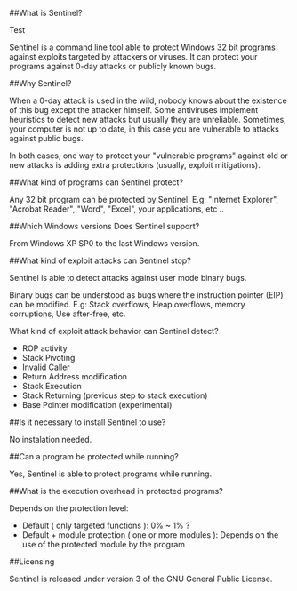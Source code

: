 ##What is Sentinel?

Test

Sentinel is a command line tool able to protect Windows 32 bit programs against exploits targeted by attackers or viruses. It can protect your programs against 0-day attacks or publicly known bugs.

##Why Sentinel?

When a 0-day attack is used in the wild, nobody knows about the existence of this bug except the attacker himself. Some antiviruses implement heuristics to detect new attacks but usually they are unreliable. Sometimes, your computer is not up to date, in this case you are vulnerable to attacks against public bugs.

In both cases, one way to protect your "vulnerable programs" against old or new attacks is adding extra protections (usually, exploit mitigations).

##What kind of programs can Sentinel protect?

Any 32 bit program can be protected by Sentinel.
E.g: "Internet Explorer", "Acrobat Reader", "Word", "Excel", your applications, etc ..

##Which Windows versions Does Sentinel support?

From Windows XP SP0 to the last Windows version.

##What kind of exploit attacks can Sentinel stop?

Sentinel is able to detect attacks against user mode binary bugs.

Binary bugs can be understood as bugs where the instruction pointer (EIP) can be modified.
E.g: Stack overflows, Heap overflows, memory corruptions, Use after-free, etc.

What kind of exploit attack behavior can Sentinel detect?

 * ROP activity
 * Stack Pivoting
 * Invalid Caller
 * Return Address modification
 * Stack Execution
 * Stack Returning (previous step to stack execution)
 * Base Pointer modification (experimental)

##Is it necessary to install Sentinel to use?

No instalation needed.

##Can a program be protected while running?

Yes, Sentinel is able to protect programs while running.

##What is the execution overhead in protected programs?

Depends on the protection level:

 * Default ( only targeted functions ): 0% ~ 1% ?
 * Default + module protection ( one or more modules ): Depends on the use of the protected module by the program

##Licensing

Sentinel is released under version 3 of the GNU General Public License.

